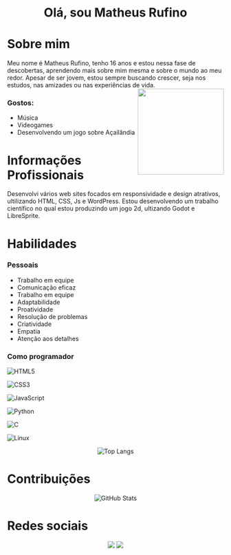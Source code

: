 <h1 align="center">Olá, sou Matheus Rufino </h1> 

# Sobre mim
<div>
Meu nome é Matheus Rufino, tenho 16 anos e estou nessa fase de descobertas, aprendendo mais sobre mim mesma e sobre o mundo ao meu redor. Apesar de ser jovem, estou sempre buscando crescer, seja nos estudos, nas amizades ou nas experiências de vida.

<img align="right" height="200" src="https://i.pinimg.com/736x/ba/d6/c0/bad6c0013b356e825e65b65bbc550b04.jpg"  />

### Gostos:
* Música
* Videogames
* Desenvolvendo um jogo sobre Açailândia

# Informações Profissionais

Desenvolvi vários web sites focados em responsividade e design atrativos, ultilizando HTML, CSS, Js e WordPress.
Estou desenvolvendo um trabalho científico no qual estou produzindo um jogo 2d, ultizando Godot e LibreSprite. 

# Habilidades
### Pessoais

* Trabalho em equipe
* Comunicação eficaz
* Trabalho em equipe
* Adaptabilidade
* Proatividade
* Resolução de problemas
* Criatividade
* Empatia
* Atenção aos detalhes




### Como programador
![HTML5](https://img.shields.io/badge/HTML5-000?style=for-the-badge&logo=html5)

![CSS3](https://img.shields.io/badge/CSS3-000?style=for-the-badge&logo=css3&logoColor=blue)

![JavaScript](https://img.shields.io/badge/JavaScript-000?style=for-the-badge&logo=javascript&logoColor=yellow)

![Python](https://img.shields.io/badge/python-000?style=for-the-badge&logo=python&logoColor=ffdd54)

![C](https://img.shields.io/badge/C-000?style=for-the-badge&logo=c&logoColor=white)

![Linux](https://img.shields.io/badge/Linux-000?style=for-the-badge&logo=linux&logoColor=FCC624)

<div  align="center">

![Top Langs](https://github-readme-stats.vercel.app/api/top-langs/?username=Matezu4&layout=compact&langs_count=7&theme=react)

</div>

# Contribuições

<div  align="center">

![GitHub Stats](https://github-readme-stats.vercel.app/api?username=Matezu4&theme=transparent&bg_color=000&border_color=30A3DC&show_icons=true&icon_color=30A3DC&title_color=E94D5F&text_color=FFF)

</div>

# Redes sociais
<div align="center"> 
  <a href="https://www.instagram.com/matheus_ruf_/" target="_blank"><img src="https://img.shields.io/badge/-Instagram-%23E4405F?style=for-the-badge&logo=instagram&logoColor=white" target="_blank"></a>
  <a href = "mailto:mrufino@acad.ifma.edu.br"><img src="https://img.shields.io/badge/-Gmail-%23333?style=for-the-badge&logo=gmail&logoColor=white" target="_blank"></a>
</div>
